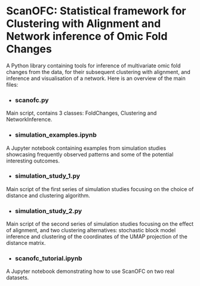 # ScanOFC: Statistical framework for Clustering with Alignment and Network inference of Omic Fold Changes
A Python library containing tools for inference of multivariate omic fold changes from the data, for their subsequent clustering with alignment, and inference and visualisation of a network. Here is an overview of the main files:

- ### scanofc.py
Main script, contains 3 classes: FoldChanges, Clustering and NetworkInference. 

- ### simulation_examples.ipynb
A Jupyter notebook containing examples from simulation studies showcasing frequently observed patterns and some of the potential interesting outcomes.

- ### simulation_study_1.py
Main script of the first series of simulation studies focusing on the choice of distance and clustering algorithm.

- ### simulation_study_2.py
Main script of the second series of simulation studies focusing on the effect of alignment, and two clustering alternatives: stochastic block model inference and clustering of the coordinates of the UMAP projection of the distance matrix.

- ### scanofc_tutorial.ipynb
A Jupyter notebook demonstrating how to use ScanOFC on two real datasets.


